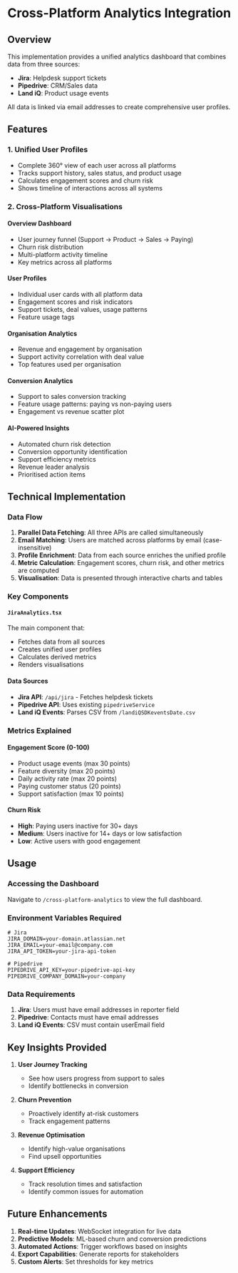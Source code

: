 # Cross-Platform Analytics Integration

## Overview

This implementation provides a unified analytics dashboard that combines data from three sources:
- **Jira**: Helpdesk support tickets
- **Pipedrive**: CRM/Sales data
- **Land iQ**: Product usage events

All data is linked via email addresses to create comprehensive user profiles.

## Features

### 1. Unified User Profiles
- Complete 360° view of each user across all platforms
- Tracks support history, sales status, and product usage
- Calculates engagement scores and churn risk
- Shows timeline of interactions across all systems

### 2. Cross-Platform Visualisations

#### Overview Dashboard
- User journey funnel (Support → Product → Sales → Paying)
- Churn risk distribution
- Multi-platform activity timeline
- Key metrics across all platforms

#### User Profiles
- Individual user cards with all platform data
- Engagement scores and risk indicators
- Support tickets, deal values, usage patterns
- Feature usage tags

#### Organisation Analytics
- Revenue and engagement by organisation
- Support activity correlation with deal value
- Top features used per organisation

#### Conversion Analytics
- Support to sales conversion tracking
- Feature usage patterns: paying vs non-paying users
- Engagement vs revenue scatter plot

#### AI-Powered Insights
- Automated churn risk detection
- Conversion opportunity identification
- Support efficiency metrics
- Revenue leader analysis
- Prioritised action items

## Technical Implementation

### Data Flow
1. **Parallel Data Fetching**: All three APIs are called simultaneously
2. **Email Matching**: Users are matched across platforms by email (case-insensitive)
3. **Profile Enrichment**: Data from each source enriches the unified profile
4. **Metric Calculation**: Engagement scores, churn risk, and other metrics are computed
5. **Visualisation**: Data is presented through interactive charts and tables

### Key Components

#### `JiraAnalytics.tsx`
The main component that:
- Fetches data from all sources
- Creates unified user profiles
- Calculates derived metrics
- Renders visualisations

#### Data Sources
- **Jira API**: `/api/jira` - Fetches helpdesk tickets
- **Pipedrive API**: Uses existing `pipedriveService`
- **Land iQ Events**: Parses CSV from `/landiQSDKeventsDate.csv`

### Metrics Explained

#### Engagement Score (0-100)
- Product usage events (max 30 points)
- Feature diversity (max 20 points)
- Daily activity rate (max 20 points)
- Paying customer status (20 points)
- Support satisfaction (max 10 points)

#### Churn Risk
- **High**: Paying users inactive for 30+ days
- **Medium**: Users inactive for 14+ days or low satisfaction
- **Low**: Active users with good engagement

## Usage

### Accessing the Dashboard
Navigate to `/cross-platform-analytics` to view the full dashboard.

### Environment Variables Required
```env
# Jira
JIRA_DOMAIN=your-domain.atlassian.net
JIRA_EMAIL=your-email@company.com
JIRA_API_TOKEN=your-jira-api-token

# Pipedrive
PIPEDRIVE_API_KEY=your-pipedrive-api-key
PIPEDRIVE_COMPANY_DOMAIN=your-company
```

### Data Requirements
1. **Jira**: Users must have email addresses in reporter field
2. **Pipedrive**: Contacts must have email addresses
3. **Land iQ Events**: CSV must contain userEmail field

## Key Insights Provided

1. **User Journey Tracking**
   - See how users progress from support to sales
   - Identify bottlenecks in conversion

2. **Churn Prevention**
   - Proactively identify at-risk customers
   - Track engagement patterns

3. **Revenue Optimisation**
   - Identify high-value organisations
   - Find upsell opportunities

4. **Support Efficiency**
   - Track resolution times and satisfaction
   - Identify common issues for automation

## Future Enhancements

1. **Real-time Updates**: WebSocket integration for live data
2. **Predictive Models**: ML-based churn and conversion predictions
3. **Automated Actions**: Trigger workflows based on insights
4. **Export Capabilities**: Generate reports for stakeholders
5. **Custom Alerts**: Set thresholds for key metrics